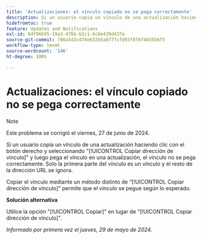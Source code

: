 ```yaml
---
title: 'Actualizaciones: el vínculo copiado no se pega correctamente'
description: Si un usuario copia un vínculo de una actualización haciendo clic con el botón derecho y seleccionando Copiar dirección del vínculo y, a continuación, lo pega en una actualización, el vínculo no se pega correctamente. Solo la primera parte del vínculo es un vínculo y el resto de la dirección URL se ignora.
hidefromtoc: true
feature: Updates and Notifications
exl-id: 04f96b95-19a3-476b-b2c1-6c6e439d437a
source-git-commit: 786a543cd74e632b5a0777cfd93f8f8f4655b6f5
workflow-type: tm+mt
source-wordcount: '146'
ht-degree: 100%

---
```


# Actualizaciones: el vínculo copiado no se pega correctamente

>[!NOTE]
>
>Este problema se corrigió el viernes, 27 de junio de 2024.

Si un usuario copia un vínculo de una actualización haciendo clic con el botón derecho y seleccionando &quot;[!UICONTROL Copiar dirección de vínculo]&quot; y luego pega el vínculo en una actualización, el vínculo no se pega correctamente. Solo la primera parte del vínculo es un vínculo y el resto de la dirección URL se ignora.

Copiar el vínculo mediante un método distinto de “[!UICONTROL Copiar dirección de vínculo]” permite que el vínculo se pegue según lo esperado.

**Solución alternativa**

Utilice la opción &quot;[!UICONTROL Copiar]&quot; en lugar de &quot;[!UICONTROL Copiar dirección de vínculo]&quot;.

_Informado por primera vez el jueves, 29 de mayo de 2024._
